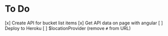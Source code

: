 # To Do

[x] Create API for bucket list items
[x] Get API data on page with angular
[ ] Deploy to Heroku
[ ] $locationProvider (remove `#` from URL)
